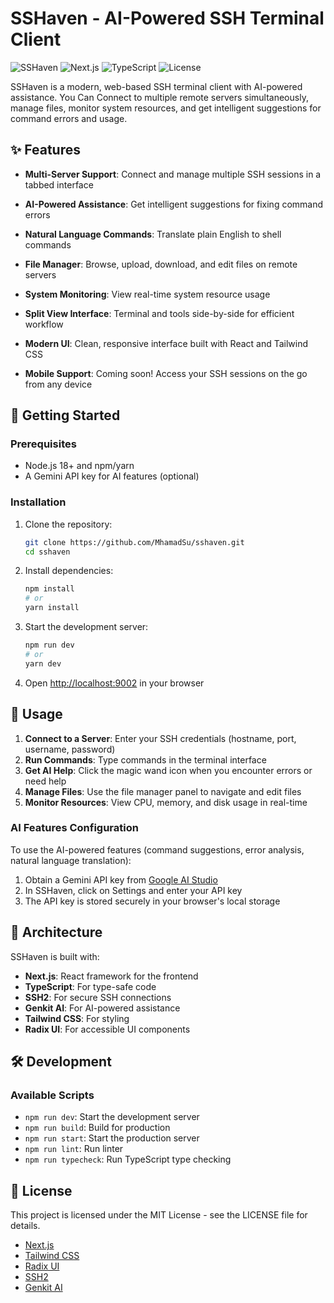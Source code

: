 # SSHaven - AI-Powered SSH Terminal Client

![SSHaven](https://img.shields.io/badge/SSHaven-v0.1.0-blue)
![Next.js](https://img.shields.io/badge/Next.js-15.3.3-black)
![TypeScript](https://img.shields.io/badge/TypeScript-5-blue)
![License](https://img.shields.io/badge/License-MIT-green)

SSHaven is a modern, web-based SSH terminal client with AI-powered assistance. You Can Connect to multiple remote servers simultaneously, manage files, monitor system resources, and get intelligent suggestions for command errors and usage.

## ✨ Features

- **Multi-Server Support**: Connect and manage multiple SSH sessions in a tabbed interface
- **AI-Powered Assistance**: Get intelligent suggestions for fixing command errors
- **Natural Language Commands**: Translate plain English to shell commands
- **File Manager**: Browse, upload, download, and edit files on remote servers
- **System Monitoring**: View real-time system resource usage

- **Split View Interface**: Terminal and tools side-by-side for efficient workflow
- **Modern UI**: Clean, responsive interface built with React and Tailwind CSS
- **Mobile Support**: Coming soon! Access your SSH sessions on the go from any device

## 🚀 Getting Started

### Prerequisites

- Node.js 18+ and npm/yarn
- A Gemini API key for AI features (optional)

### Installation

1. Clone the repository:
   ```bash
   git clone https://github.com/MhamadSu/sshaven.git
   cd sshaven
   ```

2. Install dependencies:
   ```bash
   npm install
   # or
   yarn install
   ```

3. Start the development server:
   ```bash
   npm run dev
   # or
   yarn dev
   ```

4. Open [http://localhost:9002](http://localhost:9002) in your browser

## 🔧 Usage

1. **Connect to a Server**: Enter your SSH credentials (hostname, port, username, password)
2. **Run Commands**: Type commands in the terminal interface
3. **Get AI Help**: Click the magic wand icon when you encounter errors or need help
4. **Manage Files**: Use the file manager panel to navigate and edit files
5. **Monitor Resources**: View CPU, memory, and disk usage in real-time

### AI Features Configuration

To use the AI-powered features (command suggestions, error analysis, natural language translation):

1. Obtain a Gemini API key from [Google AI Studio](https://makersuite.google.com/)
2. In SSHaven, click on Settings and enter your API key
3. The API key is stored securely in your browser's local storage

## 🧩 Architecture

SSHaven is built with:

- **Next.js**: React framework for the frontend
- **TypeScript**: For type-safe code
- **SSH2**: For secure SSH connections
- **Genkit AI**: For AI-powered assistance
- **Tailwind CSS**: For styling
- **Radix UI**: For accessible UI components

## 🛠️ Development

### Available Scripts

- `npm run dev`: Start the development server
- `npm run build`: Build for production
- `npm run start`: Start the production server
- `npm run lint`: Run linter
- `npm run typecheck`: Run TypeScript type checking

## 📝 License

This project is licensed under the MIT License - see the LICENSE file for details.

- [Next.js](https://nextjs.org/)
- [Tailwind CSS](https://tailwindcss.com/)
- [Radix UI](https://www.radix-ui.com/)
- [SSH2](https://github.com/mscdex/ssh2)
- [Genkit AI](https://genkit.ai/)
